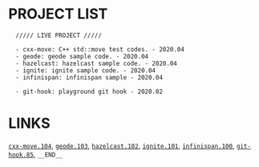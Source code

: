
# PROJECT LIST
```
  ///// LIVE PROJECT /////

  - cxx-move: C++ std::move test codes. - 2020.04
  - geode: geode sample code. - 2020.04
  - hazelcast: hazelcast sample code. - 2020.04
  - ignite: ignite sample code. - 2020.04
  - infinispan: infinispan sample - 2020.04

  - git-hook: playground git hook - 2020.02
```

# LINKS
[`cxx-move.104`](http://github.com/is/playgrounds/tree/master/cxx-move), 
[`geode.103`](http://github.com/is/playgrounds/tree/master/geode), 
[`hazelcast.102`](http://github.com/is/playgrounds/tree/master/hazelcast), 
[`ignite.101`](http://github.com/is/playgrounds/tree/master/ignite), 
[`infinispan.100`](http://github.com/is/playgrounds/tree/master/infinispan), 
[`git-hook.85`](http://github.com/is/playgrounds/tree/master/git-hook), 
`__END__`

